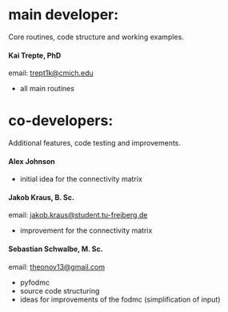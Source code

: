 # main developer:   
Core routines, code structure and working examples.

#### Kai Trepte, PhD  
email: trept1k@cmich.edu
- all main routines

# co-developers: 
Additional features, code testing and improvements.

#### Alex Johnson
- initial idea for the connectivity matrix 

#### Jakob Kraus, B. Sc. 
email: jakob.kraus@student.tu-freiberg.de
- improvement for the connectivity matrix 

#### Sebastian Schwalbe, M. Sc.  
email: theonov13@gmail.com
- pyfodmc 
- source code structuring 
- ideas for improvements of the fodmc (simplification of input) 
